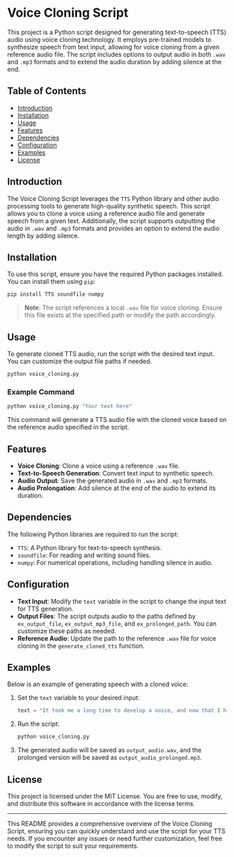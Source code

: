 
# Voice Cloning Script

This project is a Python script designed for generating text-to-speech (TTS) audio using voice cloning technology. It employs pre-trained models to synthesize speech from text input, allowing for voice cloning from a given reference audio file. The script includes options to output audio in both `.wav` and `.mp3` formats and to extend the audio duration by adding silence at the end.

## Table of Contents
- [Introduction](#introduction)
- [Installation](#installation)
- [Usage](#usage)
- [Features](#features)
- [Dependencies](#dependencies)
- [Configuration](#configuration)
- [Examples](#examples)
- [License](#license)

## Introduction

The Voice Cloning Script leverages the `TTS` Python library and other audio processing tools to generate high-quality synthetic speech. This script allows you to clone a voice using a reference audio file and generate speech from a given text. Additionally, the script supports outputting the audio in `.wav` and `.mp3` formats and provides an option to extend the audio length by adding silence.

## Installation

To use this script, ensure you have the required Python packages installed. You can install them using `pip`:

```bash
pip install TTS soundfile numpy
```

> **Note**: The script references a local `.wav` file for voice cloning. Ensure this file exists at the specified path or modify the path accordingly.

## Usage

To generate cloned TTS audio, run the script with the desired text input. You can customize the output file paths if needed.

```bash
python voice_cloning.py
```

### Example Command

```bash
python voice_cloning.py "Your text here"
```

This command will generate a TTS audio file with the cloned voice based on the reference audio specified in the script.

## Features

- **Voice Cloning**: Clone a voice using a reference `.wav` file.
- **Text-to-Speech Generation**: Convert text input to synthetic speech.
- **Audio Output**: Save the generated audio in `.wav` and `.mp3` formats.
- **Audio Prolongation**: Add silence at the end of the audio to extend its duration.

## Dependencies

The following Python libraries are required to run the script:

- `TTS`: A Python library for text-to-speech synthesis.
- `soundfile`: For reading and writing sound files.
- `numpy`: For numerical operations, including handling silence in audio.

## Configuration

- **Text Input**: Modify the `text` variable in the script to change the input text for TTS generation.
- **Output Files**: The script outputs audio to the paths defined by `ex_output_file`, `ex_output_mp3_file`, and `ex_prolonged_path`. You can customize these paths as needed.
- **Reference Audio**: Update the path to the reference `.wav` file for voice cloning in the `generate_cloned_tts` function.

## Examples

Below is an example of generating speech with a cloned voice:

1. Set the `text` variable to your desired input:
    ```python
    text = "It took me a long time to develop a voice, and now that I have it I'm not going to be silent."
    ```

2. Run the script:
    ```bash
    python voice_cloning.py
    ```

3. The generated audio will be saved as `output_audio.wav`, and the prolonged version will be saved as `output_audio_prolonged.mp3`.

## License

This project is licensed under the MIT License. You are free to use, modify, and distribute this software in accordance with the license terms.

---

This README provides a comprehensive overview of the Voice Cloning Script, ensuring you can quickly understand and use the script for your TTS needs. If you encounter any issues or need further customization, feel free to modify the script to suit your requirements.
